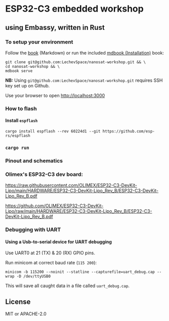 # ESP32-C3 embedded workshop
## using Embassy, written in Rust


### To setup your environment

Follow the [book](./docs/SUMMARY.md) (Markdown) or run the included [mdbook (Installation)][mdbook-install] book:

[mdbook-install]: https://rust-lang.github.io/mdBook/guide/installation.html

```
git clone git@github.com:LechevSpace/nanosat-workshop.git && \ 
cd nanosat-workshop && \
mdbook serve
```

**NB:** Using `git@github.com:LechevSpace/nanosat-workshop.git` requires SSH key set up on Github.

Use your browser to open [http://localhost:3000](http://localhost:3000)

### How to flash


#### Install `espflash`
```
cargo install espflash --rev 60224d1 --git https://github.com/esp-rs/espflash
```

### `cargo run`


### Pinout and schematics


### Olimex's ESP32-C3 dev board:

https://raw.githubusercontent.com/OLIMEX/ESP32-C3-DevKit-Lipo/main/HARDWARE/ESP32-C3-DevKit-Lipo_Rev_B/ESP32-C3-DevKit-Lipo_Rev_B.pdf

https://github.com/OLIMEX/ESP32-C3-DevKit-Lipo/raw/main/HARDWARE/ESP32-C3-DevKit-Lipo_Rev_B/ESP32-C3-DevKit-Lipo_Rev_B.pdf


### Debugging with UART

#### Using a Usb-to-serial device for UART debugging

Use UART0 at 21 (TX) & 20 (RX) GPIO pins.


Run minicom at correct baud rate (`115 200`):
```
minicom -b 115200 --noinit --statline --capturefile=uart_debug.cap --wrap -D /dev/ttyUSB0
```

This will save all caught data in a file called `uart_debug.cap`.


## License
MIT or APACHE-2.0